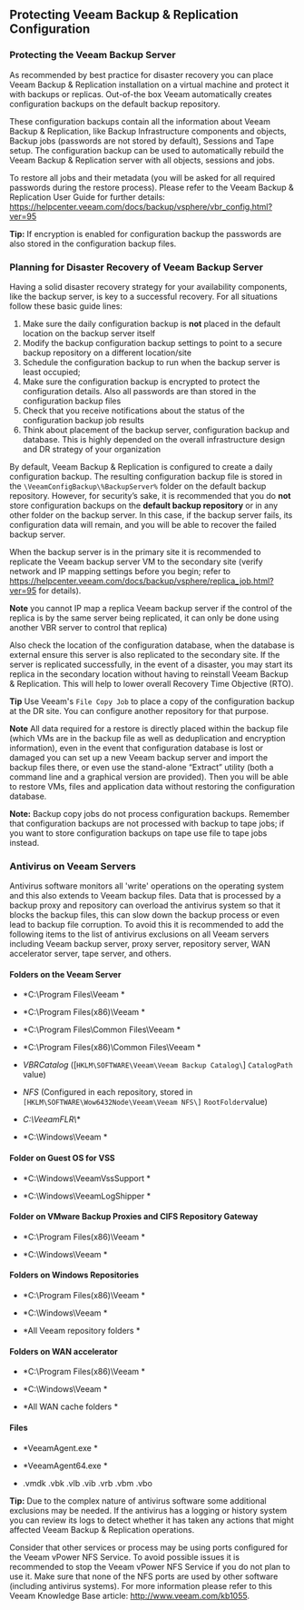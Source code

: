 Protecting Veeam Backup & Replication Configuration
---------------------------------------------------

### Protecting the Veeam Backup Server

As recommended by best practice for disaster recovery you can place
Veeam Backup & Replication installation on a virtual machine and protect
it with backups or replicas. Out-of-the box Veeam automatically creates
configuration backups on the default backup repository.

These configuration backups contain all the information about Veeam Backup & Replication, like Backup Infrastructure components and objects, Backup jobs (passwords are not stored by default), Sessions and Tape setup. The configuration backup can be used to automatically rebuild the Veeam Backup & Replication server with all objects, sessions and jobs.

To restore all jobs and their metadata (you will be asked for all required passwords during the restore process). Please refer to the
Veeam Backup & Replication User Guide for further details:
<https://helpcenter.veeam.com/docs/backup/vsphere/vbr_config.html?ver=95>

**Tip:** If encryption is enabled for configuration backup the passwords
are also stored in the configuration backup files.

### Planning for Disaster Recovery of Veeam Backup Server
Having a solid disaster recovery strategy for your availability components, like the backup server, is key to a successful recovery. For all situations follow these basic guide lines:

1. Make sure the daily configuration backup is **not** placed in the default location on the backup server itself
2. Modify the backup configuration backup settings to point to a secure backup repository on a different location/site
3. Schedule the configuration backup to run when the backup server is least occupied;
4. Make sure the configuration backup is encrypted to protect the configuration details. Also all passwords are than stored in the configuration backup files
5. Check that you receive notifications about the status of the configuration backup job results
6. Think about placement of the backup server, configuration backup and database. This is highly depended on the overall infrastructure design and DR strategy of your organization

By default, Veeam Backup & Replication is configured to create a daily configuration backup. The resulting configuration backup file is stored in the `\VeeamConfigBackup\%BackupServer%` folder on the default backup repository. However, for security’s sake, it is recommended that you do **not** store configuration backups on the **default backup repository** or in any other folder on the backup server. In this case, if the backup server fails, its configuration data will remain, and you will be able to recover the failed backup server.

When the backup server is in the primary site it is recommended to replicate the Veeam backup server VM to the secondary site (verify network and IP mapping settings before you begin; refer to <https://helpcenter.veeam.com/docs/backup/vsphere/replica_job.html?ver=95>
for details).

**Note** you cannot IP map a replica Veeam backup server if the control of the replica is by the same server being replicated, it can only be done using another VBR server to control that replica)

Also check the location of the configuration database, when the database is external ensure this server is also replicated to the secondary site. If the server is replicated successfully, in the event of a disaster, you may start its replica in the secondary location without having to reinstall Veeam Backup & Replication. This will help to lower overall Recovery Time Objective (RTO).

**Tip** Use Veeam's `File Copy Job` to place a copy of the configuration backup at the DR site. You can configure another repository for that purpose.

**Note** All data required for a restore is directly placed within the backup file (which VMs are in the backup file as well as deduplication and encryption information), even in the event that configuration database is lost or damaged you can set up a new Veeam backup server and import the backup files there, or even use the stand-alone “Extract” utility (both a command line and a graphical version are provided). Then you will be able to restore VMs, files and application data without restoring the configuration database.

**Note:** Backup copy jobs do not process configuration backups. Remember that configuration backups are not processed with backup to tape jobs; if you want to store configuration backups on tape use file to tape jobs instead.



### Antivirus on Veeam Servers

Antivirus software monitors all 'write' operations on the operating system and this also extends to Veeam backup files. Data that is processed by a backup proxy and repository can overload the antivirus system so that it blocks the backup files, this can slow down the backup process or even lead to backup file corruption. To avoid this it is recommended to add the following items to the list of antivirus exclusions on all Veeam servers including Veeam backup server, proxy server, repository server, WAN accelerator server, tape server, and others.

#### Folders on the Veeam Server

-   *C:\Program Files\Veeam *

-   *C:\Program Files(x86)\Veeam *

-   *C:\Program Files\Common Files\Veeam *

-   *C:\Program Files(x86)\Common Files\Veeam *

-   *VBRCatalog* (\[`HKLM\SOFTWARE\Veeam\Veeam Backup Catalog\`]
    `CatalogPath` value)

-   *NFS* (Configured in each repository, stored in
    `[HKLM\SOFTWARE\Wow6432Node\Veeam\Veeam NFS\]`
    `RootFolder`value)

-   *C:\VeeamFLR\\**

-   *C:\Windows\Veeam *

#### Folder on Guest OS for VSS

-   *C:\Windows\VeeamVssSupport *

-   *C:\Windows\VeeamLogShipper *

#### Folder on VMware Backup Proxies and CIFS Repository Gateway

-   *C:\Program Files(x86)\Veeam *

-   *C:\Windows\Veeam *

#### Folders on Windows Repositories

-   *C:\Program Files(x86)\Veeam *

-   *C:\Windows\Veeam *

-   *All Veeam repository folders *

#### Folders on WAN accelerator

-   *C:\Program Files(x86)\Veeam *

-   *C:\Windows\Veeam *

-   *All WAN cache folders *


#### Files

-   *VeeamAgent.exe *

-   *VeeamAgent64.exe *

-   .vmdk  .vbk .vlb .vib .vrb .vbm .vbo


**Tip:** Due to the complex nature of antivirus software some additional exclusions may be needed. If the antivirus has a logging or history system you can review its logs to detect whether it has taken any actions that might affected Veeam Backup & Replication operations.

Consider that other services or process may be using ports configured for the Veeam vPower NFS Service. To avoid possible issues it is recommended to stop the Veeam vPower NFS Service if you do not plan to use it. Make sure that none of the NFS ports are used by other software (including antivirus systems). For more information please refer to this Veeam Knowledge Base article: <http://www.veeam.com/kb1055>.
